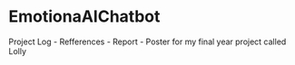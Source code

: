 # EmotionaAIChatbot
Project Log - Refferences - Report - Poster for my final year project called Lolly
